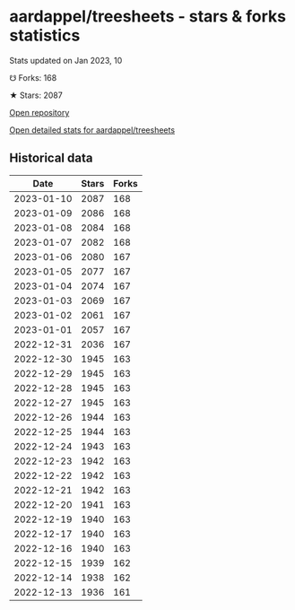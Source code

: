 # aardappel/treesheets - stars & forks statistics

Stats updated on Jan 2023, 10

☋ Forks: 168

★ Stars: 2087

[Open repository](https://github.com/aardappel/treesheets)

[Open detailed stats for aardappel/treesheets](https://reviewgithub.com/rep/aardappel/treesheets)

## Historical data
| Date | Stars | Forks |
|------|-------|-------|
| 2023-01-10 | 2087 | 168 | 
| 2023-01-09 | 2086 | 168 | 
| 2023-01-08 | 2084 | 168 | 
| 2023-01-07 | 2082 | 168 | 
| 2023-01-06 | 2080 | 167 | 
| 2023-01-05 | 2077 | 167 | 
| 2023-01-04 | 2074 | 167 | 
| 2023-01-03 | 2069 | 167 | 
| 2023-01-02 | 2061 | 167 | 
| 2023-01-01 | 2057 | 167 | 
| 2022-12-31 | 2036 | 167 | 
| 2022-12-30 | 1945 | 163 | 
| 2022-12-29 | 1945 | 163 | 
| 2022-12-28 | 1945 | 163 | 
| 2022-12-27 | 1945 | 163 | 
| 2022-12-26 | 1944 | 163 | 
| 2022-12-25 | 1944 | 163 | 
| 2022-12-24 | 1943 | 163 | 
| 2022-12-23 | 1942 | 163 | 
| 2022-12-22 | 1942 | 163 | 
| 2022-12-21 | 1942 | 163 | 
| 2022-12-20 | 1941 | 163 | 
| 2022-12-19 | 1940 | 163 | 
| 2022-12-17 | 1940 | 163 | 
| 2022-12-16 | 1940 | 163 | 
| 2022-12-15 | 1939 | 162 | 
| 2022-12-14 | 1938 | 162 | 
| 2022-12-13 | 1936 | 161 | 

